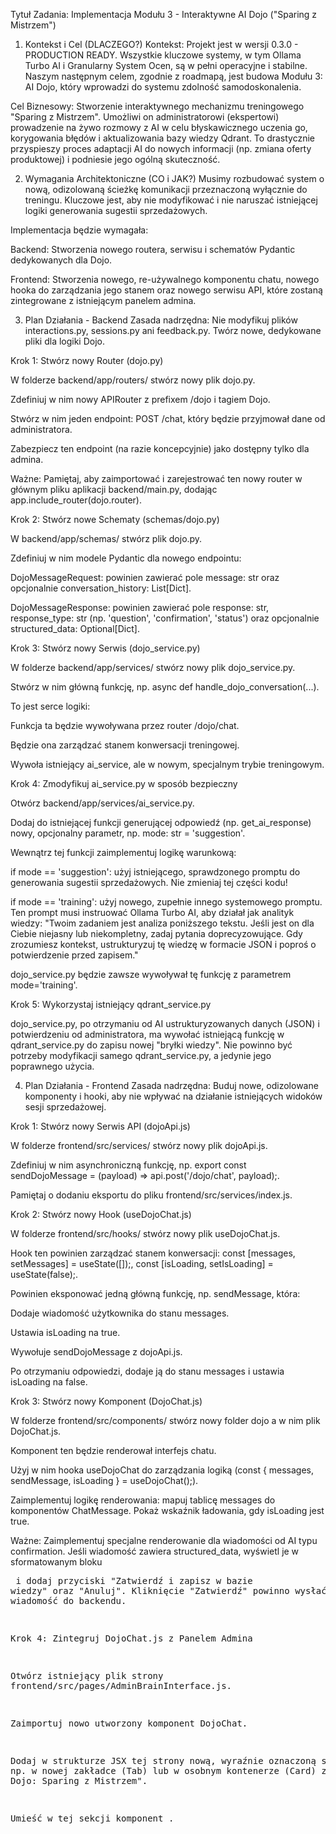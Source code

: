 Tytuł Zadania: Implementacja Modułu 3 - Interaktywne AI Dojo ("Sparing z Mistrzem")
1. Kontekst i Cel (DLACZEGO?)
Kontekst: Projekt jest w wersji 0.3.0 - PRODUCTION READY. Wszystkie kluczowe systemy, w tym Ollama Turbo AI i Granularny System Ocen, są w pełni operacyjne i stabilne. Naszym następnym celem, zgodnie z roadmapą, jest budowa Modułu 3: AI Dojo, który wprowadzi do systemu zdolność samodoskonalenia.

Cel Biznesowy: Stworzenie interaktywnego mechanizmu treningowego "Sparing z Mistrzem". Umożliwi on administratorowi (ekspertowi) prowadzenie na żywo rozmowy z AI w celu błyskawicznego uczenia go, korygowania błędów i aktualizowania bazy wiedzy Qdrant. To drastycznie przyspieszy proces adaptacji AI do nowych informacji (np. zmiana oferty produktowej) i podniesie jego ogólną skuteczność.

2. Wymagania Architektoniczne (CO i JAK?)
Musimy rozbudować system o nową, odizolowaną ścieżkę komunikacji przeznaczoną wyłącznie do treningu. Kluczowe jest, aby nie modyfikować i nie naruszać istniejącej logiki generowania sugestii sprzedażowych.

Implementacja będzie wymagała:

Backend: Stworzenia nowego routera, serwisu i schematów Pydantic dedykowanych dla Dojo.

Frontend: Stworzenia nowego, re-używalnego komponentu chatu, nowego hooka do zarządzania jego stanem oraz nowego serwisu API, które zostaną zintegrowane z istniejącym panelem admina.

3. Plan Działania - Backend
Zasada nadrzędna: Nie modyfikuj plików interactions.py, sessions.py ani feedback.py. Twórz nowe, dedykowane pliki dla logiki Dojo.

Krok 1: Stwórz nowy Router (dojo.py)

W folderze backend/app/routers/ stwórz nowy plik dojo.py.

Zdefiniuj w nim nowy APIRouter z prefixem /dojo i tagiem Dojo.

Stwórz w nim jeden endpoint: POST /chat, który będzie przyjmował dane od administratora.

Zabezpiecz ten endpoint (na razie koncepcyjnie) jako dostępny tylko dla admina.

Ważne: Pamiętaj, aby zaimportować i zarejestrować ten nowy router w głównym pliku aplikacji backend/main.py, dodając app.include_router(dojo.router).

Krok 2: Stwórz nowe Schematy (schemas/dojo.py)

W backend/app/schemas/ stwórz plik dojo.py.

Zdefiniuj w nim modele Pydantic dla nowego endpointu:

DojoMessageRequest: powinien zawierać pole message: str oraz opcjonalnie conversation_history: List[Dict].

DojoMessageResponse: powinien zawierać pole response: str, response_type: str (np. 'question', 'confirmation', 'status') oraz opcjonalnie structured_data: Optional[Dict].

Krok 3: Stwórz nowy Serwis (dojo_service.py)

W folderze backend/app/services/ stwórz nowy plik dojo_service.py.

Stwórz w nim główną funkcję, np. async def handle_dojo_conversation(...).

To jest serce logiki:

Funkcja ta będzie wywoływana przez router /dojo/chat.

Będzie ona zarządzać stanem konwersacji treningowej.

Wywoła istniejący ai_service, ale w nowym, specjalnym trybie treningowym.

Krok 4: Zmodyfikuj ai_service.py w sposób bezpieczny

Otwórz backend/app/services/ai_service.py.

Dodaj do istniejącej funkcji generującej odpowiedź (np. get_ai_response) nowy, opcjonalny parametr, np. mode: str = 'suggestion'.

Wewnątrz tej funkcji zaimplementuj logikę warunkową:

if mode == 'suggestion': użyj istniejącego, sprawdzonego promptu do generowania sugestii sprzedażowych. Nie zmieniaj tej części kodu!

if mode == 'training': użyj nowego, zupełnie innego systemowego promptu. Ten prompt musi instruować Ollama Turbo AI, aby działał jak analityk wiedzy: "Twoim zadaniem jest analiza poniższego tekstu. Jeśli jest on dla Ciebie niejasny lub niekompletny, zadaj pytania doprecyzowujące. Gdy zrozumiesz kontekst, ustrukturyzuj tę wiedzę w formacie JSON i poproś o potwierdzenie przed zapisem."

dojo_service.py będzie zawsze wywoływał tę funkcję z parametrem mode='training'.

Krok 5: Wykorzystaj istniejący qdrant_service.py

dojo_service.py, po otrzymaniu od AI ustrukturyzowanych danych (JSON) i potwierdzeniu od administratora, ma wywołać istniejącą funkcję w qdrant_service.py do zapisu nowej "bryłki wiedzy". Nie powinno być potrzeby modyfikacji samego qdrant_service.py, a jedynie jego poprawnego użycia.

4. Plan Działania - Frontend
Zasada nadrzędna: Buduj nowe, odizolowane komponenty i hooki, aby nie wpływać na działanie istniejących widoków sesji sprzedażowej.

Krok 1: Stwórz nowy Serwis API (dojoApi.js)

W folderze frontend/src/services/ stwórz nowy plik dojoApi.js.

Zdefiniuj w nim asynchroniczną funkcję, np. export const sendDojoMessage = (payload) => api.post('/dojo/chat', payload);.

Pamiętaj o dodaniu eksportu do pliku frontend/src/services/index.js.

Krok 2: Stwórz nowy Hook (useDojoChat.js)

W folderze frontend/src/hooks/ stwórz nowy plik useDojoChat.js.

Hook ten powinien zarządzać stanem konwersacji: const [messages, setMessages] = useState([]);, const [isLoading, setIsLoading] = useState(false);.

Powinien eksponować jedną główną funkcję, np. sendMessage, która:

Dodaje wiadomość użytkownika do stanu messages.

Ustawia isLoading na true.

Wywołuje sendDojoMessage z dojoApi.js.

Po otrzymaniu odpowiedzi, dodaje ją do stanu messages i ustawia isLoading na false.

Krok 3: Stwórz nowy Komponent (DojoChat.js)

W folderze frontend/src/components/ stwórz nowy folder dojo a w nim plik DojoChat.js.

Komponent ten będzie renderował interfejs chatu.

Użyj w nim hooka useDojoChat do zarządzania logiką (const { messages, sendMessage, isLoading } = useDojoChat();).

Zaimplementuj logikę renderowania: mapuj tablicę messages do komponentów ChatMessage. Pokaż wskaźnik ładowania, gdy isLoading jest true.

Ważne: Zaimplementuj specjalne renderowanie dla wiadomości od AI typu confirmation. Jeśli wiadomość zawiera structured_data, wyświetl je w sformatowanym bloku <pre> i dodaj przyciski "Zatwierdź i zapisz w bazie wiedzy" oraz "Anuluj". Kliknięcie "Zatwierdź" powinno wysłać specjalną wiadomość do backendu.

Krok 4: Zintegruj DojoChat.js z Panelem Admina

Otwórz istniejący plik strony frontend/src/pages/AdminBrainInterface.js.

Zaimportuj nowo utworzony komponent DojoChat.

Dodaj w strukturze JSX tej strony nową, wyraźnie oznaczoną sekcję, np. w nowej zakładce (Tab) lub w osobnym kontenerze (Card) z tytułem "AI Dojo: Sparing z Mistrzem".

Umieść w tej sekcji komponent <DojoChat />.